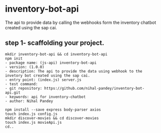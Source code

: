# inventory-bot-api
The api to provide data by calling the webhooks form the inventory chatbot created using the sap cai.

## step 1- scaffolding your project.
  ```
mkdir inventory-bot-api && cd inventory-bot-api
npm init
  - package name: (js-api) inventory-bot-api
  - version: (1.0.0)
  - description: The api to provide the data using webhook to the invetory bot created using the sap cai.
  - entry point: (index.js) server.js
  - test command:
  - git repository: https://github.com/nihal-pandey/inventory-bot-api.git
  - keywords: api for inventory-chatbot
  - author: Nihal Pandey

npm install --save express body-parser axios
touch index.js config.js
mkdir discover-movies && cd discover-movies
touch index.js movieApi.js
cd..
  ```
